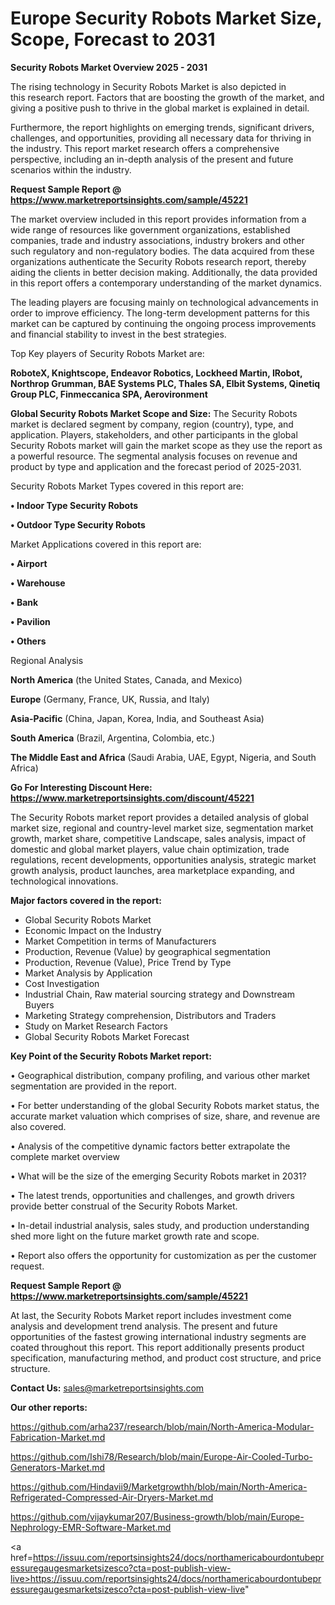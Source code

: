 # Europe Security Robots Market Size, Scope, Forecast to 2031

<Strong> Security Robots Market Overview 2025 - 2031</strong>

The rising technology in Security Robots Market is also depicted in this research report. Factors that are boosting the growth of the market, and giving a positive push to thrive in the global market is explained in detail.

Furthermore, the report highlights on emerging trends, significant drivers, challenges, and opportunities, providing all necessary data for thriving in the industry. This report market research offers a comprehensive perspective, including an in-depth analysis of the present and future scenarios within the industry.

<strong>Request Sample Report @ <a href=https://www.marketreportsinsights.com/sample/45221>https://www.marketreportsinsights.com/sample/45221</a></strong>

The market overview included in this report provides information from a wide range of resources like government organizations, established companies, trade and industry associations, industry brokers and other such regulatory and non-regulatory bodies. The data acquired from these organizations authenticate the Security Robots research report, thereby aiding the clients in better decision making. Additionally, the data provided in this report offers a contemporary understanding of the market dynamics.

The leading players are focusing mainly on technological advancements in order to improve efficiency. The long-term development patterns for this market can be captured by continuing the ongoing process improvements and financial stability to invest in the best strategies.

Top Key players of Security Robots Market are:

<strong>RoboteX, Knightscope, Endeavor Robotics, Lockheed Martin, IRobot, Northrop Grumman, BAE Systems PLC, Thales SA, Elbit Systems, Qinetiq Group PLC, Finmeccanica SPA, Aerovironment</strong>

<strong><b>Global Security Robots Market Scope and Size:</b></strong>
The Security Robots market is declared segment by company, region (country), type, and application. Players, stakeholders, and other participants in the global Security Robots market will gain the market scope as they use the report as a powerful resource. The segmental analysis focuses on revenue and product by type and application and the forecast period of 2025-2031.

Security Robots Market Types covered in this report are:

<strong>•  Indoor Type Security Robots

•  Outdoor Type Security Robots</strong>

Market Applications covered in this report are:

<strong>•  Airport

•  Warehouse

•  Bank

•  Pavilion

•  Others</strong> 

Regional Analysis

<strong>North America</strong> (the United States, Canada, and Mexico)

<strong>Europe</strong> (Germany, France, UK, Russia, and Italy)

<strong>Asia-Pacific</strong> (China, Japan, Korea, India, and Southeast Asia)

<strong>South America</strong> (Brazil, Argentina, Colombia, etc.)

<strong>The Middle East and Africa</strong> (Saudi Arabia, UAE, Egypt, Nigeria, and South Africa)

<strong>Go For Interesting Discount Here: <a href=https://www.marketreportsinsights.com/discount/45221>https://www.marketreportsinsights.com/discount/45221</a></strong>

The Security Robots market report provides a detailed analysis of global market size, regional and country-level market size, segmentation market growth, market share, competitive Landscape, sales analysis, impact of domestic and global market players, value chain optimization, trade regulations, recent developments, opportunities analysis, strategic market growth analysis, product launches, area marketplace expanding, and technological innovations.

<strong><b>Major factors covered in the report:</b></strong>
<ul>
  <li>Global Security Robots Market </li>
  <li>Economic Impact on the Industry</li>
  <li>Market Competition in terms of Manufacturers</li>
  <li>Production, Revenue (Value) by geographical segmentation</li>
  <li>Production, Revenue (Value), Price Trend by Type</li>
  <li>Market Analysis by Application</li>
  <li>Cost Investigation</li>
  <li>Industrial Chain, Raw material sourcing strategy and Downstream Buyers</li>
  <li>Marketing Strategy comprehension, Distributors and Traders</li>
  <li>Study on Market Research Factors</li>
  <li>Global Security Robots Market Forecast</li>
</ul>

<strong><b>Key Point of the Security Robots Market report:</b></strong>

• Geographical distribution, company profiling, and various other market segmentation are provided in the report.

• For better understanding of the global Security Robots market status, the accurate market valuation which comprises of size, share, and revenue are also covered.

• Analysis of the competitive dynamic factors better extrapolate the complete market overview

• What will be the size of the emerging Security Robots market in 2031?

• The latest trends, opportunities and challenges, and growth drivers provide better construal of the Security Robots Market.

• In-detail industrial analysis, sales study, and production understanding shed more light on the future market growth rate and scope.

• Report also offers the opportunity for customization as per the customer request.

<strong>Request Sample Report @ <a href=https://www.marketreportsinsights.com/sample/45221>https://www.marketreportsinsights.com/sample/45221</a></strong>

At last, the Security Robots Market report includes investment come analysis and development trend analysis. The present and future opportunities of the fastest growing international industry segments are coated throughout this report. This report additionally presents product specification, manufacturing method, and product cost structure, and price structure.

<strong>Contact Us:</strong>
sales@marketreportsinsights.com

<strong>Our other reports:</strong>

<a href=https://github.com/arha237/research/blob/main/North-America-Modular-Fabrication-Market.md>https://github.com/arha237/research/blob/main/North-America-Modular-Fabrication-Market.md</a>

<a href=https://github.com/Ishi78/Research/blob/main/Europe-Air-Cooled-Turbo-Generators-Market.md>https://github.com/Ishi78/Research/blob/main/Europe-Air-Cooled-Turbo-Generators-Market.md</a>

<a href=https://github.com/Hindavii9/Marketgrowthh/blob/main/North-America-Refrigerated-Compressed-Air-Dryers-Market.md>https://github.com/Hindavii9/Marketgrowthh/blob/main/North-America-Refrigerated-Compressed-Air-Dryers-Market.md</a>

<a href=https://github.com/vijaykumar207/Business-growth/blob/main/Europe-Nephrology-EMR-Software-Market.md>https://github.com/vijaykumar207/Business-growth/blob/main/Europe-Nephrology-EMR-Software-Market.md</a>

<a href=https://issuu.com/reportsinsights24/docs/northamericabourdontubepressuregaugesmarketsizesco?cta=post-publish-view-live>https://issuu.com/reportsinsights24/docs/northamericabourdontubepressuregaugesmarketsizesco?cta=post-publish-view-live</a>"
